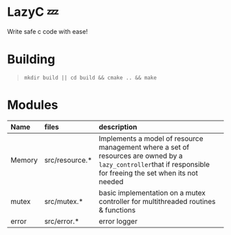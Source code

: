 # LazyC 💤

Write safe c code with ease!

# Building

> `mkdir build || cd build && cmake .. && make`

# Modules

|Name|files|description|
|:--|:--|:--|
|Memory|src/resource.* |Implements a model of resource management where a set of resources are owned by a `lazy_controller`that if responsible for freeing the set when its not needed |
|mutex| src/mutex.* | basic implementation on a mutex controller for multithreaded routines & functions |
|error| src/error.* | error logger |